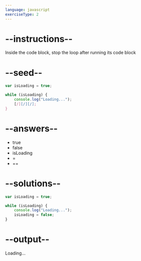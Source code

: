 ```yaml
---
language: javascript
exerciseType: 2
---
```


# --instructions--

Inside the code block, stop the loop after running its code block

# --seed--

```javascript
var isLoading = true;

while (isLoading) {
    console.log("Loading...");
    [/][/][/];
}
```

# --answers--

- true
- false
- isLoading
-  = 
-  == 

# --solutions--

```javascript
var isLoading = true;

while (isLoading) {
    console.log("Loading...");
    isLoading = false;
}
```

# --output--

Loading...

